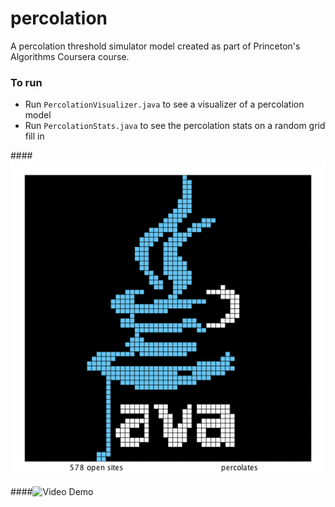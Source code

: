 # percolation
 A percolation threshold simulator model created as part of Princeton's Algorithms Coursera course. 

### To run
- Run `PercolationVisualizer.java` to see a visualizer of a percolation model
- Run `PercolationStats.java` to see the percolation stats on a random grid fill in

####![Visualization Demo](test_files/java60.png)
 
####![Video Demo](https://github.com/risharma101/percolation/assets/52262619/85ed9223-4768-4460-a528-dfbcfc768a23)
